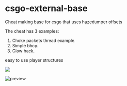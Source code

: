 # csgo-external-base
Cheat making base for csgo that uses hazedumper offsets

The cheat has 3 examples:
1. Choke packets thread example.
2. Simple bhop.
3. Glow hack.

easy to use player structures

![](https://i.imgur.com/JUlzcV0.gif)

![preview](https://i.imgur.com/jKB5MEb.png)
